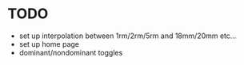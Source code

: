 # TODO
- set up interpolation between 1rm/2rm/5rm and 18mm/20mm etc...
- set up home page
- dominant/nondominant toggles

